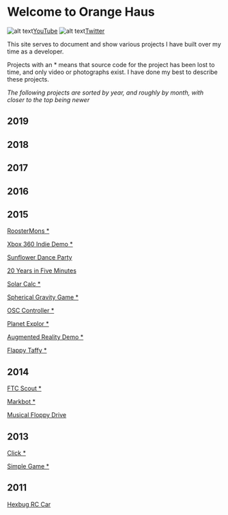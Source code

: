 # Welcome to Orange Haus
![alt text](https://orange.haus/images/youtube.png "YouTube Logo")[YouTube](https://www.youtube.com/user/thriftshopgames)   ![alt text](https://orange.haus/images/twitter.png "Twitter Logo")[Twitter](https://twitter.com/jacobbashista)

This site serves to document and show various projects I have built over my time as a developer.

Projects with an * means that source code for the project has been lost to time, and only video or photographs exist. I have done my best to describe these projects.

*The following projects are sorted by year, and roughly by month, with closer to the top being newer*

## 2019

## 2018

## 2017

## 2016

## 2015
[RoosterMons *]()

[Xbox 360 Indie Demo *]()

[Sunflower Dance Party]()

[20 Years in Five Minutes]()

[Solar Calc *]()

[Spherical Gravity Game *]()

[OSC Controller *]()

[Planet Explor *]()

[Augmented Reality Demo *](https://orange.haus/augmentedrealitydemo)

[Flappy Taffy *](https://orange.haus/flappytaffy)

## 2014
[FTC Scout *](https://orange.haus/ftcscout)

[Markbot *](https://orange.haus/markbot)

[Musical Floppy Drive](https://orange.haus/musicalfloppydrive)

## 2013
[Click *](https://orange.haus/click)

[Simple Game *](https://orange.haus/simplegame)

## 2011
[Hexbug RC Car](https://orange.haus/hexbugrc)